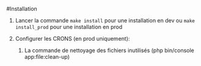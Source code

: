 #Installation

1. Lancer la commande `make install` pour une installation en dev ou `make install_prod`
pour une installation en prod

2. Configurer les CRONS (en prod uniquement):
    1.  La commande de nettoyage des fichiers inutilisés (php bin/console app:file:clean-up)